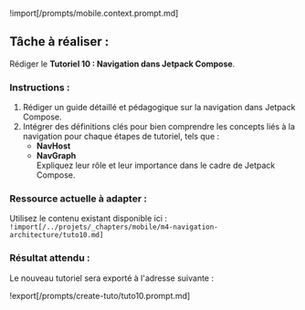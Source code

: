 !import[/prompts/mobile.context.prompt.md] 

## **Tâche à réaliser :**  

Rédiger le **Tutoriel 10 : Navigation dans Jetpack Compose**.  

### **Instructions :**  

1. Rédiger un guide détaillé et pédagogique sur la navigation dans Jetpack Compose.
2. Intégrer des définitions clés pour bien comprendre les concepts liés à la navigation pour chaque étapes de tutoriel, tels que :
   - **NavHost**
   - **NavGraph**  
   Expliquez leur rôle et leur importance dans le cadre de Jetpack Compose.  

### **Ressource actuelle à adapter :**  
Utilisez le contenu existant disponible ici :  
`!import[/../projets/_chapters/mobile/m4-navigation-architecture/tuto10.md]`  

### **Résultat attendu :**  
Le nouveau tutoriel sera exporté à l'adresse suivante : 

!export[/prompts/create-tuto/tuto10.prompt.md]